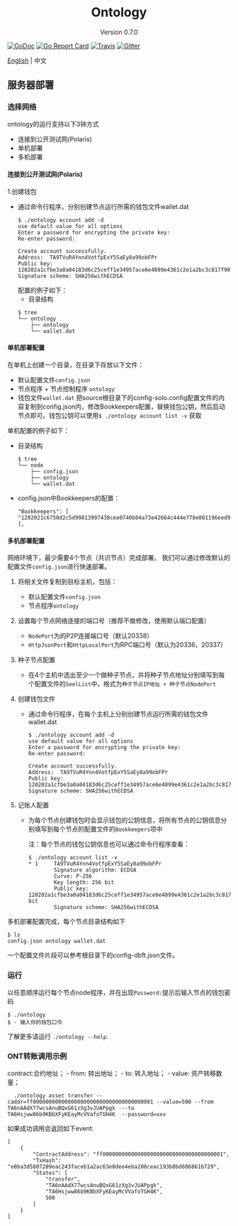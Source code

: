 
<h1 align="center">Ontology </h1>
<p align="center" class="version">Version 0.7.0 </p>

[![GoDoc](https://godoc.org/github.com/ontio/ontology?status.svg)](https://godoc.org/github.com/ontio/ontology)
[![Go Report Card](https://goreportcard.com/badge/github.com/ontio/ontology)](https://goreportcard.com/report/github.com/ontio/ontology)
[![Travis](https://travis-ci.org/ontio/ontology.svg?branch=master)](https://travis-ci.org/ontio/ontology)
[![Gitter](https://badges.gitter.im/Join%20Chat.svg)](https://gitter.im/ontio/ontology?utm_source=badge&utm_medium=badge&utm_campaign=pr-badge)

[English](testnet.md) | 中文

## 服务器部署
### 选择网络
ontology的运行支持以下3钟方式

* 连接到公开测试网(Polaris)
* 单机部署
* 多机部署

#### 连接到公开测试网(Polaris)
1.创建钱包
- 通过命令行程序，分别创建节点运行所需的钱包文件wallet.dat 
    ```
    $ ./ontology account add -d
    use default value for all options
    Enter a password for encrypting the private key:
    Re-enter password:
    
    Create account successfully.
    Address:  TA9TVuR4Ynn4VotfpExY5SaEy8a99obFPr
    Public key: 120202a1cfbe3a0a04183d6c25ceff1e34957ace6e4899e4361c2e1a2bc3c817f90936
    Signature scheme: SHA256withECDSA
    ```
    配置的例子如下：
    - 目录结构
    ```shell
    $ tree
    └── ontology
        ├── ontology
        └── wallet.dat
    ```     

#### 单机部署配置

在单机上创建一个目录，在目录下存放以下文件：
- 默认配置文件`config.json`
- 节点程序 + 节点控制程序 `ontology`
- 钱包文件`wallet.dat`
把source根目录下的config-solo.config配置文件的内容复制到config.json内，修改Bookkeepers配置，替换钱包公钥，然后启动节点即可。钱包公钥可以使用`$ ./ontology account list -v` 获取

单机配置的例子如下：
- 目录结构
    ```shell
    $ tree
    └── node
        ├── config.json
        ├── ontology
        └── wallet.dat
    ```
- config.json中Bookkeepers的配置：
    ```
    "Bookkeepers": [ "1202021c6750d2c5d99813997438cee0740b04a73e42664c444e778e001196eed96c9d" ],
    ```

#### 多机部署配置

网络环境下，最少需要4个节点（共识节点）完成部署。
我们可以通过修改默认的配置文件`config.json`进行快速部署。

1. 将相关文件复制到目标主机，包括：
    - 默认配置文件`config.json`
    - 节点程序`ontology`

2. 设置每个节点网络连接的端口号（推荐不做修改，使用默认端口配置）
    - `NodePort`为的P2P连接端口号（默认20338）
    - `HttpJsonPort`和`HttpLocalPort`为RPC端口号（默认为20336，20337）

3. 种子节点配置
    - 在4个主机中选出至少一个做种子节点，并将种子节点地址分别填写到每个配置文件的`SeelList`中，格式为`种子节点IP地址 + 种子节点NodePort`

4. 创建钱包文件
    - 通过命令行程序，在每个主机上分别创建节点运行所需的钱包文件wallet.dat 
        ```
        $ ./ontology account add -d
        use default value for all options
        Enter a password for encrypting the private key:
        Re-enter password:
        
        Create account successfully.
        Address:  TA9TVuR4Ynn4VotfpExY5SaEy8a99obFPr
        Public key: 120202a1cfbe3a0a04183d6c25ceff1e34957ace6e4899e4361c2e1a2bc3c817f90936
        Signature scheme: SHA256withECDSA
        ```

5. 记账人配置
    - 为每个节点创建钱包时会显示钱包的公钥信息，将所有节点的公钥信息分别填写到每个节点的配置文件的`Bookkeepers`项中
    
        注：每个节点的钱包公钥信息也可以通过命令行程序查看：
    
        ```
        $ ./ontology account list -v
        * 1     TA9TVuR4Ynn4VotfpExY5SaEy8a99obFPr
                Signature algorithm: ECDSA
                Curve: P-256
                Key length: 256 bit
                Public key: 120202a1cfbe3a0a04183d6c25ceff1e34957ace6e4899e4361c2e1a2bc3c817f90936 bit
                Signature scheme: SHA256withECDSA
        ```


多机部署配置完成，每个节点目录结构如下

```shell
$ ls
config.json ontology wallet.dat
```

一个配置文件片段可以参考根目录下的config-dbft.json文件。

### 运行
以任意顺序运行每个节点node程序，并在出现`Password:`提示后输入节点的钱包密码

```shell
$ ./ontology
$ - 输入你的钱包口令
```

了解更多请运行 `./ontology --help`.

### ONT转账调用示例
  contract:合约地址； - from: 转出地址； - to: 转入地址； - value: 资产转移数量；
```shell
  ./ontology asset transfer --caddr=ff00000000000000000000000000000000000001 --value=500 --from  TA6nAAdX77wcsAnuBQxG61zXg3vJUAPpgk  --to TA6Hsjww86b9KBbXFyKEayMcVVafoTGH4K  --password=xxx
```
如果成功调用会返回如下event:
```
[
	{
		"ContractAddress": "ff00000000000000000000000000000000000001",
		"TxHash": "e0ba3d5807289eac243faceb1a2ac63e8dee4eba208ceac193b0bd606861b729",
		"States": [
			"transfer",
			"TA6nAAdX77wcsAnuBQxG61zXg3vJUAPpgk",
			"TA6Hsjww86b9KBbXFyKEayMcVVafoTGH4K",
			500
		]
	}
]